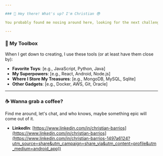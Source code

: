 ```yaml
---

### 👋 Hey there! What's up? I'm Christian 😎

You probably found me nosing around here, looking for the next challenge or breaking something just to fix it later (it's part of the fun, right?). I'm a code writer and data detective. I love turning crazy ideas into reality and making things run faster.

---
```


### 🔨 My Toolbox

When I get down to creating, I use these tools (or at least have them close by):
* **Favorite Toys**: [e.g., JavaScript, Python, Java]
* **My Superpowers**: [e.g., React, Android, Node.js]
* **Where I Store My Treasures**: [e.g., MongoDB, MySQL, Sqlite]
* **Other Gadgets**: [e.g., Docker, AWS, Git, Oracle]

---

### ☕ Wanna grab a coffee?

Find me around, let's chat, and who knows, maybe something epic will come out of it.
* **LinkedIn**: [https://www.linkedin.com/in/christian-barrios](https://www.linkedin.com/in/christian-barrios](https://www.linkedin.com/in/christian-barrios-1497a6124?utm_source=share&utm_campaign=share_via&utm_content=profile&utm_medium=android_app))
